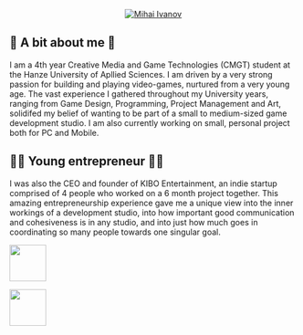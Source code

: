 <link rel="stylesheet" type='text/css' href="https://cdn.jsdelivr.net/gh/devicons/devicon@latest/devicon.min.css" />
          
<p align="center">
  <a href="https://github.com/CodringherAndFenn">
    <img src="https://fontmeme.com/permalink/250117/b5a4a0703143a5a53a42a0fe18d1c778.png" alt="Mihai Ivanov" /></a>
</p>

## 👀 A bit about me 👀

I am a 4th year Creative Media and Game Technologies (CMGT) student at the Hanze University of Apllied Sciences.
I am driven by a very strong passion for building and playing video-games, nurtured from a very young age.
The vast experience I gathered throughout my University years, ranging from Game Design, Programming, Project Management and Art, solidifed my belief of wanting to be part of a small to medium-sized game development studio. I am also currently working on small, personal project both for PC and Mobile.

## 🐱‍🏍 Young entrepreneur 🐱‍🏍
I was also the CEO and founder of KIBO Entertainment, an indie startup comprised of 4 people who worked on a 6 month project together. 
This amazing entrepreneurship experience gave me a unique view into the inner workings of a development studio, into how important good communication and cohesiveness is in any studio, and into just how much goes in coordinating so many people towards one singular goal.


<p align="left">
  <a href="https://godotengine.org/">
    <img src="https://cdn.jsdelivr.net/gh/devicons/devicon@latest/icons/unity/unity-original-wordmark.svg"
      width="64" height="64"  />
</p>

<p align="left">
  <a href="https://godotengine.org/">
    <img src="https://cdn.jsdelivr.net/gh/devicons/devicon@latest/icons/godot/godot-original-wordmark.svg"
      width="64" height="64"  />
</p>


          
